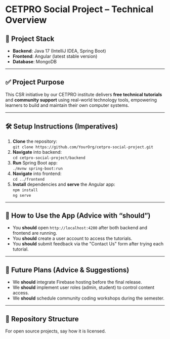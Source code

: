 # CETPRO Social Project – Technical Overview

## 🔧 Project Stack
- **Backend**: Java 17 (IntelliJ IDEA, Spring Boot)
- **Frontend**: Angular (latest stable version)
- **Database**: MongoDB

---

## ✅ Project Purpose
This CSR initiative by our CETPRO institute delivers **free technical tutorials** and **community support** using real-world technology tools, empowering learners to build and maintain their own computer systems.

---

## 🛠️ Setup Instructions (Imperatives)
1. **Clone** the repository:  
   `git clone https://github.com/YourOrg/cetpro-social-project.git`  
2. **Navigate** into backend:  
   `cd cetpro-social-project/backend`  
3. **Run** Spring Boot app:  
   `./mvnw spring-boot:run`  
4. **Navigate** into frontend:  
   `cd ../frontend`  
5. **Install** dependencies and **serve** the Angular app:  
   `npm install`  
   `ng serve`  

---

## 🧩 How to Use the App (Advice with “should”)
- You **should** open `http://localhost:4200` after both backend and frontend are running.  
- You **should** create a user account to access the tutorials.  
- You **should** submit feedback via the "Contact Us" form after trying each tutorial.

---

## 🎯 Future Plans (Advice & Suggestions)
- We **should** integrate Firebase hosting before the final release.  
- We **should** implement user roles (admin, student) to control content access.  
- We **should** schedule community coding workshops during the semester.

---

## 📁 Repository Structure
For open source projects, say how it is licensed.

